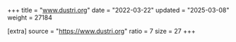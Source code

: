 +++
title = "www.dustri.org"
date = "2022-03-22"
updated = "2025-03-08"
weight = 27184

[extra]
source = "https://www.dustri.org"
ratio = 7
size = 27
+++
